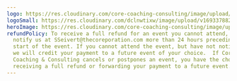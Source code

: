 ```yaml
---
logo: https://res.cloudinary.com/core-coaching-consulting/image/upload/v1660857570/ccc-logo-aug-2022_ebvjur.png
logoSmall: https://res.cloudinary.com/dclnwtixw/image/upload/v1693378827/ccc-logo-aug-2022_ebvjur_lbepow.png
heroImage: https://res.cloudinary.com/core-coaching-consulting/image/upload/v1596493058/pexels-pixabay-161154_uftaqi.jpg
refundPolicy: To receive a full refund for an event you cannot attend, you must
  notify us at SSeivert@thecoreporation.com more than 24 hours preceding the
  start of the event. If you cannot attend the event, but have not notified us,
  we will credit your payment to a future event of your choice.  If Core
  Coaching & Consulting cancels or postpones an event, you have the choice of
  receiving a full refund or forwarding your payment to a future event.
---
```

